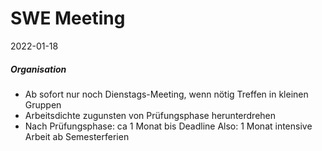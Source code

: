 # SWE Meeting
2022-01-18

##### Organisation
- Ab sofort nur noch Dienstags-Meeting, wenn nötig Treffen in kleinen Gruppen
- Arbeitsdichte zugunsten von Prüfungsphase herunterdrehen
- Nach Prüfungsphase: ca 1 Monat bis Deadline
	Also: 1 Monat intensive Arbeit ab Semesterferien